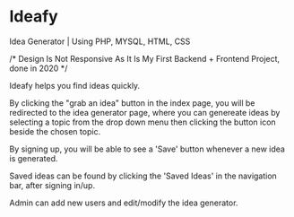 # Ideafy
Idea Generator | Using PHP, MYSQL, HTML, CSS
 
/* Design Is Not Responsive As It Is My First Backend + Frontend Project, done in 2020 */
 
Ideafy helps you find ideas quickly.

By clicking the "grab an idea" button in the index page, you will be redirected to the idea generator page, where you can genereate ideas by selecting a topic from the drop down menu then clicking the button icon beside the chosen topic.

By signing up, you will be able to see a 'Save' button whenever a new idea is generated.

Saved ideas can be found by clicking the 'Saved Ideas' in the navigation bar, after signing in/up.

Admin can add new users and edit/modify the idea generator.
